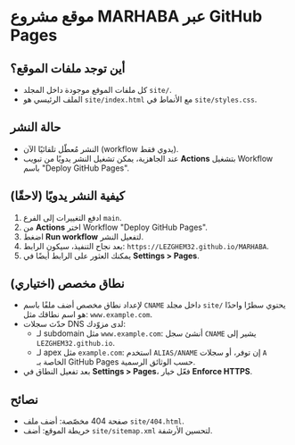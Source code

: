 # موقع مشروع MARHABA عبر GitHub Pages

## أين توجد ملفات الموقع؟
- كل ملفات الموقع موجودة داخل المجلد `site/`.
- الملف الرئيسي هو `site/index.html` مع الأنماط في `site/styles.css`.

## حالة النشر
- النشر مُعطّل تلقائيًا الآن (workflow يدوي فقط).
- عند الجاهزية، يمكن تشغيل النشر يدويًا من تبويب **Actions** بتشغيل Workflow باسم "Deploy GitHub Pages".

## كيفية النشر يدويًا (لاحقًا)
1. ادفع التغييرات إلى الفرع `main`.
2. من **Actions** اختر Workflow "Deploy GitHub Pages".
3. اضغط **Run workflow** لتفعيل النشر.
4. بعد نجاح التنفيذ، سيكون الرابط: `https://LEZGHEM32.github.io/MARHABA`.
5. يمكنك العثور على الرابط أيضًا في **Settings > Pages**.

## نطاق مخصص (اختياري)
- لإعداد نطاق مخصص أضف ملفًا باسم `CNAME` داخل مجلد `site/` يحتوي سطرًا واحدًا هو اسم نطاقك مثل: `www.example.com`.
- حدّث سجلات DNS لدى مزوّدك:
  - لـ subdomain مثل `www.example.com`: أنشئ سجل `CNAME` يشير إلى `LEZGHEM32.github.io`.
  - لـ apex مثل `example.com`: استخدم `ALIAS/ANAME` إن توفر، أو سجلات `A` الخاصة بـ GitHub Pages حسب الوثائق الرسمية.
- بعد تفعيل النطاق في **Settings > Pages**، فعّل خيار **Enforce HTTPS**.

## نصائح
- صفحة 404 مخصّصة: أضف ملف `site/404.html`.
- خريطة الموقع: أضف `site/sitemap.xml` لتحسين الأرشفة.
